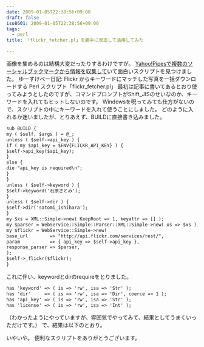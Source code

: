 ```yaml
---
date: 2009-01-05T22:38:56+09:00
draft: false
iso8601: 2009-01-05T22:38:56+09:00
tags:
  - perl
title: 「flickr_fetcher.pl」を勝手に改造して活用してみた

---
```


<p>画像を集めるのは結構大変だったりするわけですが。
<a href="https://www.nqou.net/2009/01/03/232820">Yahoo!Pipesで複数のソーシャルブックマークから情報を収集して</a>いて面白いスクリプトを見つけました。
ゆーすけべー日記: Flickr からキーワードにマッチした写真を一括ダウンロードする Perl スクリプト「flickr_fetcher.pl」
最初は記事に書いてあるとおり使ってみようとしたのですが、コマンドプロンプトがShift_JISのせいなのか、キーワードを入れてもヒットしないのです。
Windowsを呪ってみても仕方がないので、スクリプトの中にキーワードを入れて使うことにしました。
どのように入れるか迷いましたが、とりあえず、BUILDに直接書き込みました。</p>

```default
sub BUILD {
my ( $self, $args ) = @_;
unless ( $self->api_key ) {
if ( my $api_key = $ENV{FLICKR_API_KEY} ) {
$self->api_key($api_key);
}
else {
die "api_key is required\n";
}
}
unless ( $self->keyword ) {
$self->keyword('石原さとみ');
}
unless ( $self->dir ) {
$self->dir('satomi_ishihara');
}
my $xs = XML::Simple->new( KeepRoot => 1, keyattr => [] );
my $parser = WebService::Simple::Parser::XML::Simple->new( xs => $xs );
my $flickr = WebService::Simple->new(
base_url        => "http://api.flickr.com/services/rest/",
param           => { api_key => $self->api_key },
response_parser => $parser,
);
$self->_flickr($flickr);
}
```

<p>これに伴い、keywordとdirのrequireをとりました。</p>

```default
has 'keyword' => ( is => 'rw', isa => 'Str' );
has 'dir'     => ( is => 'rw', isa => 'Dir', coerce => 1 );
has 'api_key' => ( is => 'rw', isa => 'Str' );
has 'license' => ( is => 'rw', isa => 'Int' );
```

<p>（わかったようにやっていますが、雰囲気でやってみて、結果としてうまくいっただけです。）
で、結果は以下のとおり。</p>

<p></p>

<p>いやいや。
便利なスクリプトをありがとうございます。</p>
    	